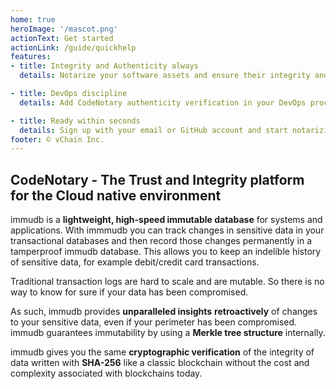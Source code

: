 ```yaml
---
home: true
heroImage: '/mascot.png'
actionText: Get started 
actionLink: /guide/quickhelp
features:
- title: Integrity and Authenticity always
  details: Notarize your software assets and ensure their integrity and authenticity at any time

- title: DevOps discipline
  details: Add CodeNotary authenticity verification in your DevOps process to avoid running unknown software in your applications, or that of your customers

- title: Ready within seconds
  details: Sign up with your email or GitHub account and start notarizing and authenticating software assets in 1 step
footer: © vChain Inc.
---
```


## CodeNotary - The Trust and Integrity platform for the Cloud native environment

immudb is a **lightweight, high-speed immutable database** for systems and applications. With immmudb you can
track changes in sensitive data in your transactional databases and then record those changes permanently in a
tamperproof immudb database. This allows you to keep an indelible history of sensitive data, for example debit/credit card transactions.

Traditional transaction logs are hard to scale and are mutable. So there is no way to know for sure if your data has been compromised.

As such, immudb provides **unparalleled insights** **retroactively** of changes to your sensitive data, even
if your perimeter has been compromised. immudb guarantees immutability by using a **Merkle tree structure** internally.

immudb gives you the same **cryptographic verification** of the integrity of data written with **SHA-256** like a classic blockchain without the cost and complexity associated with blockchains today.